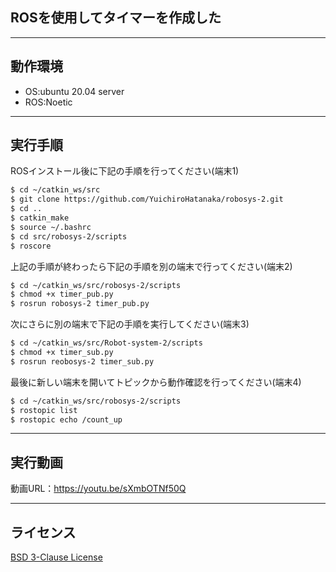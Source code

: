 ## ROSを使用してタイマーを作成した
---

## 動作環境
* OS:ubuntu 20.04 server
* ROS:Noetic
---

## 実行手順
ROSインストール後に下記の手順を行ってください(端末1)
```sh
$ cd ~/catkin_ws/src
$ git clone https://github.com/YuichiroHatanaka/robosys-2.git
$ cd ..
$ catkin_make
$ source ~/.bashrc
$ cd src/robosys-2/scripts
$ roscore
```
上記の手順が終わったら下記の手順を別の端末で行ってください(端末2)
```sh
$ cd ~/catkin_ws/src/robosys-2/scripts
$ chmod +x timer_pub.py
$ rosrun robosys-2 timer_pub.py
```
次にさらに別の端末で下記の手順を実行してください(端末3)
```sh
$ cd ~/catkin_ws/src/Robot-system-2/scripts
$ chmod +x timer_sub.py
$ rosrun reobosys-2 timer_sub.py
```
最後に新しい端末を開いてトピックから動作確認を行ってください(端末4)
```sh
$ cd ~/catkin_ws/src/robosys-2/scripts
$ rostopic list
$ rostopic echo /count_up
```
---

## 実行動画
動画URL：https://youtu.be/sXmbOTNf50Q

---

## ライセンス
[BSD 3-Clause License](https://github.com/YuichiroHatanaka/robosys-2/blob/main/LICENSE)
